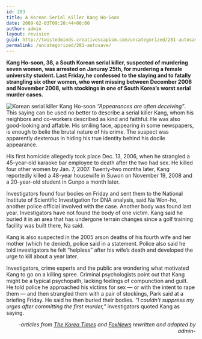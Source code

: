 ```yaml
---
id: 283
title: A Korean Serial Killer Kang Ho-Soon
date: 2009-02-03T09:20:44+00:00
author: admin
layout: revision
guid: http://twistedminds.creativescapism.com/uncategorized/281-autosave/
permalink: /uncategorized/281-autosave/
---
```

<p class="dropcap-first">
  <strong>Kang Ho-soon, 38, a South Korean serial killer, suspected of murdering seven women, was arrested on Januray 25th, for murdering a female university student. Last Friday,he confessed to the slaying and to fatally strangling six other women, who went missing between December 2006 and November 2008, with stockings in one of South Korea&#8217;s worst serial murder cases.</strong>
</p>

<img src="img/post/KangHo.jpg" title="Kang Ho-soon" alt="Korean serial killer Kang Ho-soon" class="left" /> _&#8220;Appearances are often deceiving&#8221;_. This saying can be used no better to describe a serial killer Kang, whom his neighbors and co-workers described as kind and faithful. He was also good-looking and affable. His smiling face, appearing in some newspapers, is enough to belie the brutal nature of his crime. The suspect was apparently dexterous in hiding his true identity behind his docile appearance.

His first homicide allegedly took place Dec. 13, 2006, when he strangled a 45-year-old karaoke bar employee to death after the two had sex. He killed four other women by Jan. 7, 2007. Twenty-two months later, Kang reportedly killed a 48-year housewife in Suwon on November 19, 2008 and a 20-year-old student in Gunpo a month later.

Investigators found four bodies on Friday and sent them to the National Institute of Scientific Investigation for DNA analysis, said Na Won-ho, another police official involved with the case. Another body was found last year. Investigators have not found the body of one victim. Kang said he buried it in an area that has undergone terrain changes since a golf training facility was built there, Na said.

Kang is also suspected in the 2005 arson deaths of his fourth wife and her mother (which he denied), police said in a statement. Police also said he told investigators he felt &#8220;helpless&#8221; after his wife&#8217;s death and developed the urge to kill about a year later.

Investigators, crime experts and the public are wondering what motivated Kang to go on a killing spree. Criminal psychologists point out that Kang might be a typical psychopath, lacking feelings of compunction and guilt. He told police he approached his victims for sex — or with the intent to rape them — and then strangled them with a pair of stockings, Park said at a briefing Friday. He said he then buried their bodies. _&#8220;I couldn&#8217;t suppress my urges after committing the first murder,&#8221;_ investigators quoted Kang as saying.

<p style="text-align: right;">
  <em>-articles from <a title="The Korea Times" href="http://www.koreatimes.co.kr">The Korea Times</a> and <a title="Fox News" href="http://www.foxnews.com">FoxNews</a> rewritten and adapted by admin-</em>
</p>
